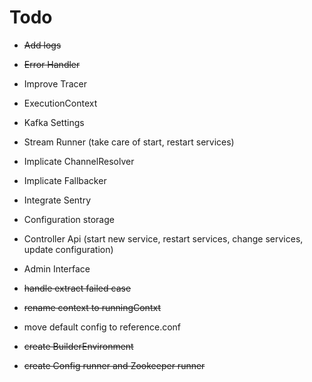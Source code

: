 # Todo
- ~~Add logs~~
- ~~Error Handler~~
- Improve Tracer
- ExecutionContext
- Kafka Settings
- Stream Runner (take care of start, restart services)
- Implicate ChannelResolver
- Implicate Fallbacker
- Integrate Sentry
- Configuration storage
- Controller Api (start new service, restart services, change services, update configuration)
- Admin Interface

- ~~handle extract failed case~~
- ~~rename context to runningContxt~~
- move default config to reference.conf
- ~~create BuilderEnvironment~~
- ~~create Config runner and Zookeeper runner~~